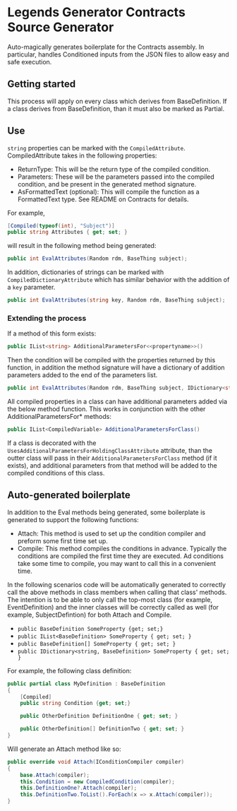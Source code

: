 # Legends Generator Contracts Source Generator

Auto-magically generates boilerplate for the Contracts assembly. In particular, handles Conditioned inputs from the JSON files to allow easy and safe execution.

## Getting started

This process will apply on every class which derives from BaseDefinition. If a class derives from BaseDefinition, than it must also be marked as Partial. 

## Use

`string` properties can be marked with the `CompiledAttribute`. CompiledAttribute takes in the following properties:
* ReturnType: This will be the return type of the compiled condition.
* Parameters: These will be the parameters passed into the compiled condition, and be present in the generated method signature.
* AsFormattedText (optional): This will compile the function as a FormattedText type. See README on Contracts for details.

For example, 
```csharp
[Compiled(typeof(int), "Subject")]
public string Attributes { get; set; }
```
will result in the following method being generated:

```csharp
public int EvalAttributes(Random rdm, BaseThing subject);
```

In addition, dictionaries of strings can be marked with `CompiledDictionaryAttribute` which has similar behavior with the addition of a `key` parameter.

```csharp
public int EvalAttributes(string key, Random rdm, BaseThing subject);
```

### Extending the process

If a method of this form exists:

```csharp
public IList<string> AdditionalParametersFor<<propertyname>>()
```

Then the condition will be compiled with the properties returned by this function, in addition the method signature will have a dictionary of addition parameters added to the end of the parameters list.

```csharp
public int EvalAttributes(Random rdm, BaseThing subject, IDictionary<string, BaseThing> additionalPParameters);
```

All compiled properties in a class can have additional parameters added via the below method function. This works in conjunction with the other AdditionalParametersFor* methods:
```csharp
public IList<CompiledVariable> AdditionalParametersForClass()
```

If a class is decorated with the `UsesAdditionalParametersForHoldingClassAttribute` attribute, than the outter class will pass in their `AdditionalParametersForClass` method (if it exists), and additional parameters from that method will be added to the compiled conditions of this class.

## Auto-generated boilerplate

In addition to the Eval methods being generated, some boilerplate is generated to support the following functions:
* Attach: This method is used to set up the condition compiler and preform some first time set up.
* Compile: This method compiles the conditions in advance. Typically the conditions are compiled the first time they are executed. Ad conditions take some time to compile, you may want to call this in a convenient time.

In the following scenarios code will be automatically generated to correctly call the above methods in class members when calling that class' methods. The intention is to be able to only call the top-most class (for example, EventDefinition) and the inner classes will be correctly called as well (for example, SubjectDefintion) for both Attach and Compile.
* `public BaseDefinition SomeProperty {get; set;}`
* `public IList<BaseDefinition> SomeProperty { get; set; }`
* `public BaseDefinition[] SomeProperty { get; set; }`
* `public IDictionary<string, BaseDefinition> SomeProperty { get; set; }`

For example, the following class definition:
```csharp
public partial class MyDefinition : BaseDefinition
{
    [Compiled]
    public string Condition {get; set;}

    public OtherDefinition DefinitionOne { get; set; }

    public OtherDefinition[] DefinitionTwo { get; set; }
}
```

Will generate an Attach method like so:

```csharp
public override void Attach(IConditionCompiler compiler)
{
    base.Attach(compiler);
    this.Condition = new CompiledCondition(compiler);
    this.DefinitionOne?.Attach(compiler);
    this.DefinitionTwo.ToList().ForEach(x => x.Attach(compiler));
}
```